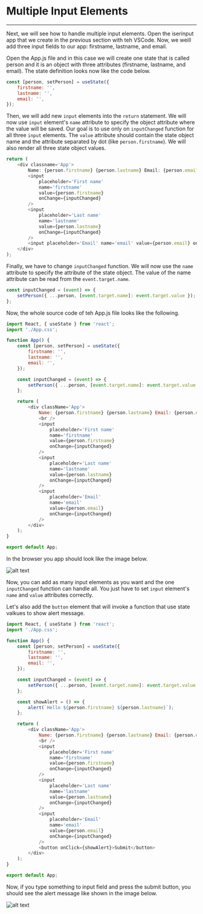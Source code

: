 # Multiple Input Elements

---

Next, we will see how to handle multiple input elements. Open the iserinput app that we create in the previous section with teh VSCode. Now, we weill add three input fields to our app: firstname, lastname, and email. <br/>

Open the App.js file and in this case we will create one state that is called person and it is an object with three attributes (firstname, lastname, and email). The state definition looks now like the code below.

```javascript
const [person, setPerson] = useState({
	firstname: '',
	lastname: '',
	email: '',
});
```

Then, we will add new `input` elements into the `return` statement. We will now use `input` element's `name` attribute to specify the object attribute where the value will be saved. Our goal is to use only on `inputChanged` function for all three `input` elements. The `value` attribute should contain the state object name and the attribute separated by dot (like `person.firstname`). We will also render all three state object values.

```javascript
return (
	<div classname='App'>
		Name: {person.firstname} {person.lastname} Email: {person.email} <br />
		<input
			placeholder='First name'
			name='firstname'
			value={person.firstname}
			onChange={inputChanged}
		/>
		<input
			placeholder='Last name'
			name='lastname'
			value={person.lastname}
			onChange={inputChanged}
		/>
		<input placeholder='Email' name='email' value={person.email} onChange={inputChanged} />
	</div>
);
```

Finally, we have to change `inputChanged` function. We will now use the `name` attribute to specify the attribute of the state object. The value of the name attribute can be read from the `event.target.name`.

```javascript
const inputChanged = (event) => {
	setPerson({ ...person, [event.target.name]: event.target.value });
};
```

Now, the whole source code of teh App.js file looks like the following.

```javascript
import React, { useState } from 'react';
import './App.css';

function App() {
	const [person, setPerson] = useState({
		firstname: '',
		lastname: '',
		email: '',
	});

	const inputChanged = (event) => {
		setPerson({ ...person, [event.target.name]: event.target.value });
	};

	return (
		<div className='App'>
			Name: {person.firstname} {person.lastname} Email: {person.email}
			<br />
			<input
				placeholder='First name'
				name='firstname'
				value={person.firstname}
				onChange={inputChanged}
			/>
			<input
				placeholder='Last name'
				name='lastname'
				value={person.lastname}
				onChange={inputChanged}
			/>
			<input
				placeholder='Email'
				name='email'
				value={person.email}
				onChange={inputChanged}
			/>
		</div>
	);
}

export default App;
```

In the browser you app should look like the image below. <br/>

![alt text](<https://vw4.viope.com/content/f291e5c33c58690b4f4d7e169eb527e8c0039166/MultipleInputs(1).PNG>)

Now, you can add as many input elements as you want and the one `inputChanged` function can handle all. You just have to set `input` element's `name` and `value` attributes correctly. <br/>

Let's also add the `button` element that will invoke a function that use state valkues to show alert message.

```javascript
import React, { useState } from 'react';
import './App.css';

function App() {
	const [person, setPerson] = useState({
		firstname: '',
		lastname: '',
		email: '',
	});

	const inputChanged = (event) => {
		setPerson({ ...person, [event.target.name]: event.target.value });
	};

	const showAlert = () => {
		alert(`Hello ${person.firstname} ${person.lastname}`);
	};

	return (
		<div className='App'>
			Name: {person.firstname} {person.lastname} Email: {person.email}
			<br />
			<input
				placeholder='First name'
				name='firstname'
				value={person.firstname}
				onChange={inputChanged}
			/>
			<input
				placeholder='Last name'
				name='lastname'
				value={person.lastname}
				onChange={inputChanged}
			/>
			<input
				placeholder='Email'
				name='email'
				value={person.email}
				onChange={inputChanged}
			/>
			<button onClick={showAlert}>Submit</button>
		</div>
	);
}

export default App;
```

Now, if you type something to input field and press the submit button, you should see the alert message like shown in the image below.

![alt text](https://vw4.viope.com/content/f291e5c33c58690b4f4d7e169eb527e8c0039166/InputHello.PNG)
